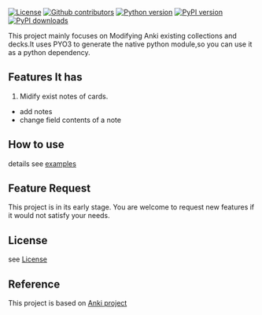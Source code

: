 [![License](https://img.shields.io/github/license/dobefore/edit_anki)](https://github.com/dobefore/edit_anki/blob/master/LINCENSE)
[![Github contributors](https://img.shields.io/github/contributors/dobefore/edit_anki?label=github%20contributors)](https://github.com/dobefore/edit_anki/graphs/contributors)
[](https://img.shields.io/github/last-commit/dobefore/edit_anki)
[](https://img.shields.io/github/v/release/dobefore/edit_anki)
[![Python version](https://img.shields.io/pypi/pyversions/edit_anki)](https://github.com/dobefore/edit_anki/blob/develop/pyproject.toml)
[![PyPI version](https://img.shields.io/pypi/v/edit_anki?label=pypi%20version)](https://pypi.org/project/edit_anki)
[![PyPI downloads](https://img.shields.io/pypi/dm/edit_anki?label=pypi%20downloads)](https://pypi.org/project/edit_anki)


This project mainly focuses on Modifying Anki existing collections and decks.It uses PYO3 to generate the native python module,so you can use it as a python dependency. 

## Features It has
1. Midify exist notes of cards.
- add notes
- change field contents of a note

## How to use
details see [examples](example)
## Feature Request
This project is in its early stage. You are welcome to request new features if it would not
satisfy your needs. 

## License
see [License](LICENSE)
## Reference
This project is based on [Anki project](https://github.com/ankitects/anki)

